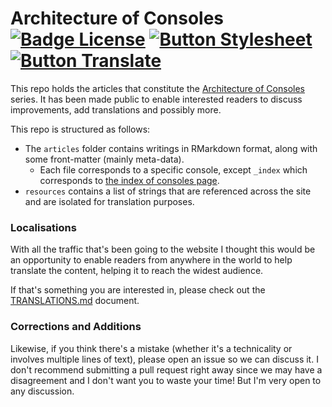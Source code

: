 # Architecture of Consoles   [![Badge License]][License] [![Button Stylesheet]][Stylesheet] [![Button Translate]][Translate]

This repo holds the articles that constitute the [Architecture of Consoles] series. It has been made public to enable interested readers to discuss improvements, add translations and possibly more.

This repo is structured as follows:

* The `articles` folder contains writings in RMarkdown format, along with some front-matter (mainly meta-data).
    * Each file corresponds to a specific console, except `_index` which corresponds to [the index of consoles page].
* `resources` contains a list of strings that are referenced across the site and are isolated for translation purposes.

### Localisations

With all the traffic that's been going to the website I thought this would be an opportunity to enable readers from anywhere in the world to help translate the content, helping it to reach the widest audience.

If that's something you are interested in, please check out the [TRANSLATIONS.md] document.

### Corrections and Additions

Likewise, if you think there's a mistake (whether it's a technicality or involves multiple lines of text), please open an issue so we can discuss it. I don't recommend submitting a pull request right away since we may have a disagreement and I don't want you to waste your time! But I'm very open to any discussion.

<!----------------------------------------------------------------------------->

[Architecture of Consoles]: https://www.copetti.org/projects/consoles/
[the index of consoles page]: https://www.copetti.org/projects/consoles/
[TRANSLATIONS.md]: TRANSLATIONS.md

[Stylesheet]: STYLES.md
[Translate]: TRANSLATIONS.md
[License]: LICENSE.md

<!---------------------------------[ Badges ]---------------------------------->

[Badge License]: https://img.shields.io/badge/License-CC_BY-EF9421.svg?style=for-the-badge


<!--------------------------------[ Buttons ]---------------------------------->

[Button Stylesheet]: https://img.shields.io/badge/Stylesheet-007A73?style=for-the-badge&logoColor=white&logo=Markdown
[Button Translate]: https://img.shields.io/badge/Translate-26689A?style=for-the-badge&logoColor=white&logo=Academia
